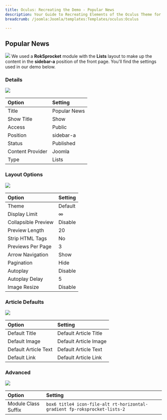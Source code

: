 ```yaml
---
title: Oculus: Recreating the Demo - Popular News
description: Your Guide to Recreating Elements of the Oculus Theme for Joomla
breadcrumb: /joomla:Joomla/templates:Templates/oculus:Oculus

---
```


Popular News
-----
![][news]
We used a **RokSprocket** module with the **Lists** layout to make up the content in the **sidebar-a** position of the front page. You'll find the settings used in our demo below.

### Details
![][news1]

| Option | Setting |
|:------|:-------|
| Title | Popular News |
| Show Title | Show |
| Access | Public |
| Position | sidebar-a |
| Status | Published |
| Content Provider | Joomla |
| Type | Lists |

### Layout Options
![][news2]

| Option | Setting |
|:------|:-------|
| Theme | Default |
| Display Limit | ∞ |
| Collapsible Preview | Disable |
| Preview Length | 20 |
| Strip HTML Tags | No |
| Previews Per Page | 3 |
| Arrow Navigation | Show |
| Pagination | Hide |
| Autoplay | Disable |
| Autoplay Delay | 5 |
| Image Resize | Disable |

### Article Defaults
![][news3]

| Option | Setting |
|:------|:-------|
| Default Title | Default Article Title |
| Default Image | Default Article Image|
| Default Article Text | Default Article Text |
| Default Link | Default Article Link |

### Advanced
![][news4]

| Option | Setting |
|:------|:-------|
| Module Class Suffix | `box6 title4 icon-file-alt rt-horizontal-gradient fp-roksprocket-lists-2` |

[news]: assets/demo_module_4.jpeg
[news1]: assets/news_1.jpeg
[news2]: assets/news_2.jpeg
[news3]: assets/news_3.jpeg
[news4]: assets/news_4.jpeg
[news5]: assets/news_5.jpeg